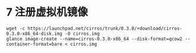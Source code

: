 # 7 注册虚拟机镜像

    wget -c https://launchpad.net/cirros/trunk/0.3.0/+download/cirros-0.3.0-x86_64-disk.img -O cirros.img
    glance image-create --name=cirros-0.3.0-x86_64 --disk-format=qcow2 --container-format=bare < cirros.img
